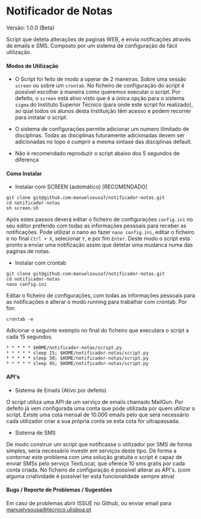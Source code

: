# Notificador de Notas

Versão: 1.0.0 (Beta) 

Script que deteta alterações de paginas WEB, e envia notificações através de emails e SMS. Composto por um sistema de configuração de fácil utilização.

#### Modos de Utilização

- O Script foi feito de modo a operar de 2 maneiras. Sobre uma sessão ```screen``` ou sobre um ```crontab```. No ficheiro de configuração do script é possível escolher a maneira como queremos executar o script. Por defeito, o ```screen``` está ativo visto que é a única opção para o sistema ```sigma``` do Instituto Superior Técnico (para onde este script foi realizado), ao qual todos os alunos desta Instituição têm acesso e podem recorrer para instalar o script.

- O sistema de configurações permite adicionar um numero ilimitado de disciplinas. Todas as disciplinas futuramente adicionadas devem ser adicionadas no topo e cumprir a mesma sintaxe das disciplinas default.

- Não é recomendado reproduzir o script abaixo dos 5 segundos de diferença 

#### Como Instalar

- Instalar com SCREEN (automático) [RECOMENDADO]

```
git clone git@github.com:manuelsousa7/notificador-notas.git
cd notificador-notas
sh screen.sh
```
Após estes passos deverá editar o ficheiro de configurações ```config.ini``` no seu editor preferido com todas as informações pessoais para receber as notificações. Pode utilizar o nano ao fazer ```nano config.ini```, editar o ficheiro e no final ```Ctrl + X```, selecionar ```Y```, e por fim ```Enter```. Deste modo o script esta pronto a enviar uma notificação assim que detetar uma mudanca numa das paginas de notas.


- Instalar com crontab

```
git clone git@github.com:manuelsousa7/notificador-notas.git
cd notificador-notas
nano config.ini
```

Editar o ficheiro de configurações, com todas as informações pessoais para as notificações e alterar o modo running para trabalhar com crontab. Por fim:

```
crontab -e
```

Adicionar o seguinte exemplo no final do ficheiro que executara o script a cada 15 segundos.

```
* * * * * $HOME/notificador-notas/script.py
* * * * * sleep 15; $HOME/notificador-notas/script.py
* * * * * sleep 30; $HOME/notificador-notas/script.py
* * * * * sleep 45; $HOME/notificador-notas/script.py
```

#### API's

- Sistema de Emails (Ativo por defeito)

O script utiliza uma API de um serviço de emails chamado MailGun. Por defeito já vem configurada uma conta que pode utilizada por quem utilizar o script. Existe uma cota mensal de 10.000 emails pelo que será necessário cada utilizador criar a sua própria conta se esta cota for ultrapassada.

- Sistema de SMS

De modo construir um script que notificasse o utilizador por SMS de forma simples, seria necessário investir em serviços deste tipo. De forma a contornar este problema com uma solução gratuita o script é capaz de enviar SMSs pelo serviço TextLocal, que oferece 10 sms gratis por cada conta criada. No ficheiro de configuração é possível alterar as API's. (com alguma criatividade é possível ter esta funcionalidade sempre ativa)


#### Bugs / Reporte de Problemas / Sugestões

Em caso de problemas abrir ISSUE no Github, ou enviar email para manuelvsousa@tecnico.ulisboa.pt

